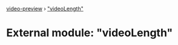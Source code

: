 [video-preview](../README.md) › ["videoLength"](_videolength_.md)

# External module: "videoLength"


